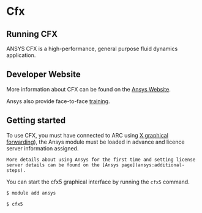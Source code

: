 # Cfx

## Running CFX

ANSYS CFX is a high-performance, general purpose fluid dynamics application.

## Developer Website

More information about CFX can be found on the [Ansys Website](https://www.ansys.com/en-GB/Products/Fluids/ANSYS-CFX).

Ansys also provide face-to-face [training](https://www.ansys.com/Services/Training-Center).

## Getting started

To use CFX, you must have connected to ARC using [X graphical forwarding](../../../getting_started/logon/x11-graphics)), the Ansys module must be loaded in advance and licence server information assigned.

```{note}
More details about using Ansys for the first time and setting license server details can be found on the [Ansys page](ansys:additional-steps).
```

You can start the cfx5 graphical interface by running the `cfx5` command.

```bash
$ module add ansys

$ cfx5
```
